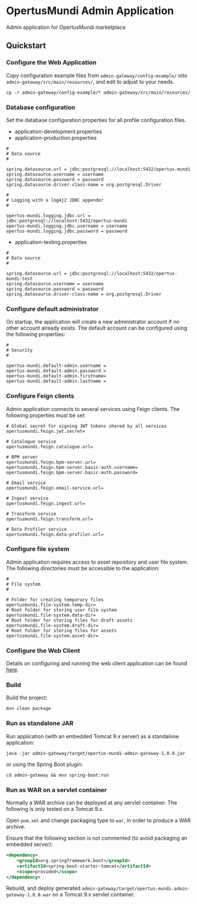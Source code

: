 # OpertusMundi Admin Application

Admin application for OpertusMundi marketplace

## Quickstart

### Configure the Web Application

Copy configuration example files from `admin-gateway/config-example/` into `admin-gateway/src/main/resources/`, and edit to adjust to your needs.

`cp -r admin-gateway/config-example/* admin-gateway/src/main/resources/`

### Database configuration

Set the database configuration properties for all profile configuration files.

* application-development.properties
* application-production.properties

```properties
#
# Data source
#

spring.datasource.url = jdbc:postgresql://localhost:5432/opertus-mundi
spring.datasource.username = username
spring.datasource.password = password
spring.datasource.driver-class-name = org.postgresql.Driver

#
# Logging with a log4j2 JDBC appender
#

opertus-mundi.logging.jdbc.url = jdbc:postgresql://localhost:5432/opertus-mundi
opertus-mundi.logging.jdbc.username = username
opertus-mundi.logging.jdbc.password = password
```

* application-testing.properties

```properties
#
# Data source
#

spring.datasource.url = jdbc:postgresql://localhost:5432/opertus-mundi-test
spring.datasource.username = username
spring.datasource.password = password
spring.datasource.driver-class-name = org.postgresql.Driver
```

### Configure default administrator

On startup, the application will create a new administrator account if no other account already exists.
The default account can be configured using the following properties:

```properties
#
# Security
#

opertus-mundi.default-admin.username =
opertus-mundi.default-admin.password =
opertus-mundi.default-admin.firstname=
opertus-mundi.default-admin.lastname =
```

### Configure Feign clients

Admin application connects to several services using Feign clients. The following properties must be set:

```properties
# Global secret for signing JWT tokens shared by all services
opertusmundi.feign.jwt.secret=

# Catalogue service
opertusmundi.feign.catalogue.url=

# BPM server
opertusmundi.feign.bpm-server.url=
opertusmundi.feign.bpm-server.basic-auth.username=
opertusmundi.feign.bpm-server.basic-auth.password=

# Email service
opertusmundi.feign.email-service.url=

# Ingest service
opertusmundi.feign.ingest.url=

# Transform service
opertusmundi.feign.transform.url=

# Data Profiler service
opertusmundi.feign.data-profiler.url=
```

### Configure file system

Admin application requires access to asset repository and user file system. The following directories must be accessible to the application:

```properties
#
# File system
#

# Folder for creating temporary files
opertusmundi.file-system.temp-dir=
# Root folder for storing user file system
opertusmundi.file-system.data-dir=
# Root folder for storing files for draft assets
opertusmundi.file-system.draft-dir=
# Root folder for storing files for assets
opertusmundi.file-system.asset-dir=
```

### Configure the Web Client

Details on configuring and running the web client application can be found [here](https://github.com/OpertusMundi/frontend-admin/blob/master/README.md).

### Build

Build the project:

    mvn clean package

### Run as standalone JAR

Run application (with an embedded Tomcat 9.x server) as a standalone application:

    java -jar admin-gateway/target/opertus-mundi-admin-gateway-1.0.0.jar

or using the Spring Boot plugin:

    cd admin-gateway && mvn spring-boot:run

### Run as WAR on a servlet container

Normally a WAR archive can be deployed at any servlet container. The following is only tested on a Tomcat 9.x.

Open `pom.xml` and change packaging type to `war`, in order to produce a WAR archive.

Ensure that the following section is not commented (to avoid packaging an embedded server):

```xml
<dependency>
    <groupId>org.springframework.boot</groupId>
    <artifactId>spring-boot-starter-tomcat</artifactId>
    <scope>provided</scope>
</dependency>    
```

Rebuild, and deploy generated `admin-gateway/target/opertus-mundi-admin-gateway-1.0.0.war` on a Tomcat 9.x servlet container.

